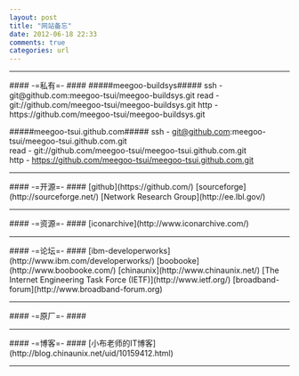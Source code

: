 ```yaml
---
layout: post
title: "网站备忘"
date: 2012-06-18 22:33
comments: true
categories: url
---
```


<!---
################################################################################
-->
<hr />
#### -=私有=- ####
#####meegoo-buildsys#####
ssh  - git@github.com:meegoo-tsui/meegoo-buildsys.git    
read - git://github.com/meegoo-tsui/meegoo-buildsys.git    
http - https://github.com/meegoo-tsui/meegoo-buildsys.git    

#####meegoo-tsui.github.com#####
ssh  - git@github.com:meegoo-tsui/meegoo-tsui.github.com.git    
read - git://github.com/meegoo-tsui/meegoo-tsui.github.com.git    
http - https://github.com/meegoo-tsui/meegoo-tsui.github.com.git    

<!---
################################################################################
-->
<hr />
#### -=开源=- ####
[github](https://github.com/)    
[sourceforge](http://sourceforge.net/)    
[Network Research Group](http://ee.lbl.gov/)     

<!---
################################################################################
-->
<hr />
#### -=资源=- ####
[iconarchive](http://www.iconarchive.com/)    

<!---
################################################################################
-->
<hr />
#### -=论坛=- ####
[ibm-developerworks](http://www.ibm.com/developerworks/)    
[boobooke](http://www.boobooke.com/)    
[chinaunix](http://www.chinaunix.net/)    
[The Internet Engineering Task Force (IETF)](http://www.ietf.org/)    
[broadband-forum](http://www.broadband-forum.org)    

<!---
################################################################################
-->
<hr />
#### -=原厂=- ####

<!---
################################################################################
-->
<hr />
#### -=博客=- ####
[小布老师的IT博客](http://blog.chinaunix.net/uid/10159412.html)    

<!---
################################################################################
-->
<hr />

